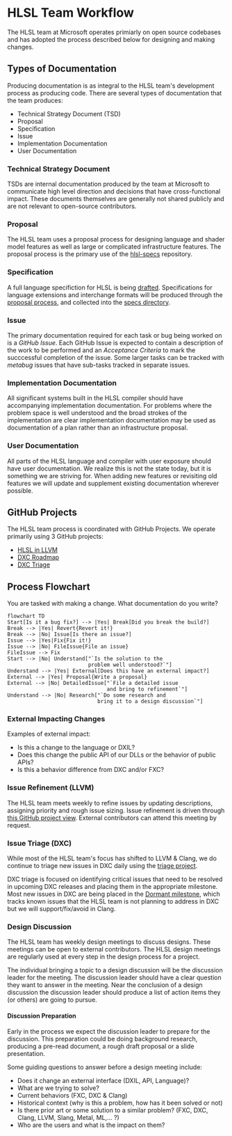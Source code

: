 # HLSL Team Workflow

The HLSL team at Microsoft operates primiarly on open source codebases and has adopted the process described below for designing and making changes.

## Types of Documentation

Producing documentation is as integral to the HLSL team's development process as producing code. There are several types of documentation that the team produces:

* Technical Strategy Document (TSD)
* Proposal
* Specification
* Issue
* Implementation Documentation
* User Documentation

### Technical Strategy Document

TSDs are internal documentation produced by the team at Microsoft to communicate high level direction and decisions that have cross-functional impact. These documents themselves are generally not shared publicly and are not relevant to open-source contributors.

### Proposal

The HLSL team uses a proposal process for designing language and shader model features as well as large or complicated infrastructure features. The proposal process is the primary use of the [hlsl-specs](https://github.com/microsoft/hlsl-specs) repository.

### Specification

A full language specifiction for HLSL is being [drafted](https://github.com/microsoft/hlsl-specs/tree/main/specs/language). Specifications for language extensions and interchange formats will be produced through the [proposal process](/docs/Process.md), and collected into the [specs directory](https://github.com/microsoft/hlsl-specs/tree/main/specs/).

### Issue

The primary documentation required for each task or bug being worked on is a _GitHub Issue_. Each GitHub Issue is expected to contain a description of the work to be performed and an _Acceptance Criteria_ to mark the succcessful completion of the issue. Some larger tasks can be tracked with _metabug_ issues that have sub-tasks tracked in separate issues.

### Implementation Documentation

All significant systems built in the HLSL compiler should have accompanying implementation documentation. For problems where the problem space is well understood and the broad strokes of the implementation are clear implementation documentation may be used as documentation of a plan rather than an infrastructure proposal.

### User Documentation

All parts of the HLSL language and compiler with user exposure should have user documentation. We realize this is not the state today, but it is something we are striving for. When adding new features or revisiting old features we will update and supplement existing documentation wherever possible.

## GitHub Projects

The HLSL team process is coordinated with GitHub Projects. We operate primarily using 3 GitHub projects:
* [HLSL in LLVM](https://github.com/orgs/llvm/projects/4/views/3)
* [DXC Roadmap](https://github.com/orgs/microsoft/projects/884)
* [DXC Triage](https://github.com/orgs/microsoft/projects/891)

## Process Flowchart

You are tasked with making a change. What documentation do you write?

```mermaid
flowchart TD
Start[Is it a bug fix?] --> |Yes| Break[Did you break the build?]
Break --> |Yes| Revert{Revert it!}
Break --> |No| Issue[Is there an issue?]
Issue --> |Yes|Fix{Fix it!}
Issue --> |No| FileIssue{File an issue}
FileIssue --> Fix
Start --> |No| Understand["`Is the solution to the
                          problem well understood?`"]
Understand --> |Yes| External[Does this have an external impact?]
External --> |Yes| Proposal{Write a proposal}
External --> |No| DetailedIssue["`File a detailed issue
                                and bring to refinement`"]
Understand --> |No| Research["`Do some research and
                             bring it to a design discussion`"]
```

### External Impacting Changes

Examples of external impact:
* Is this a change to the language or DXIL?
* Does this change the public API of our DLLs or the behavior of public APIs?
* Is this a behavior difference from DXC and/or FXC?

### Issue Refinement (LLVM)

The HLSL team meets weekly to refine issues by updating descriptions, assigning priority and rough issue sizing. Issue refinement is driven through [this GitHub project view](https://github.com/orgs/llvm/projects/4/views/13). External contributors can attend this meeting by request.

### Issue Triage (DXC)

While most of the HLSL team's focus has shifted to LLVM & Clang, we do continue to triage new issues in DXC daily using the [triage project](https://github.com/orgs/microsoft/projects/891/views/1).

DXC triage is focused on identifying critical issues that need to be resolved in upcoming DXC releases and placing them in the appropriate milestone. Most new issues in DXC are being placed in the [Dormant milestone](https://github.com/microsoft/DirectXShaderCompiler/milestone/11), which tracks known issues that the HLSL team is not planning to address in DXC but we will support/fix/avoid in Clang.

### Design Discussion

The HLSL team has weekly design meetings to discuss designs. These meetings can be open to external contributors. The HLSL design meetings are regularly used at every step in the design process for a project.

The individual bringing a topic to a design discussion will be the discussion leader for the meeting. The discussion leader should have a clear question they want to answer in the meeting. Near the conclusion of a design discussion the discussion leader should produce a list of action items they (or others) are going to pursue.

#### Discussion Preparation

Early in the process we expect the discussion leader to prepare for the discussion. This preparation could be doing background research, producing a pre-read document, a rough draft proposal or a slide presentation.

Some guiding questions to answer before a design meeting include:
* Does it change an external interface (DXIL, API, Language)?
* What are we trying to solve?
* Current behaviors (FXC, DXC & Clang)
* Historical context (why is this a problem, how has it been solved or not)
* Is there prior art or some solution to a similar problem? (FXC, DXC, Clang, LLVM, Slang, Metal, ML,... ?)
* Who are the users and what is the impact on them?
